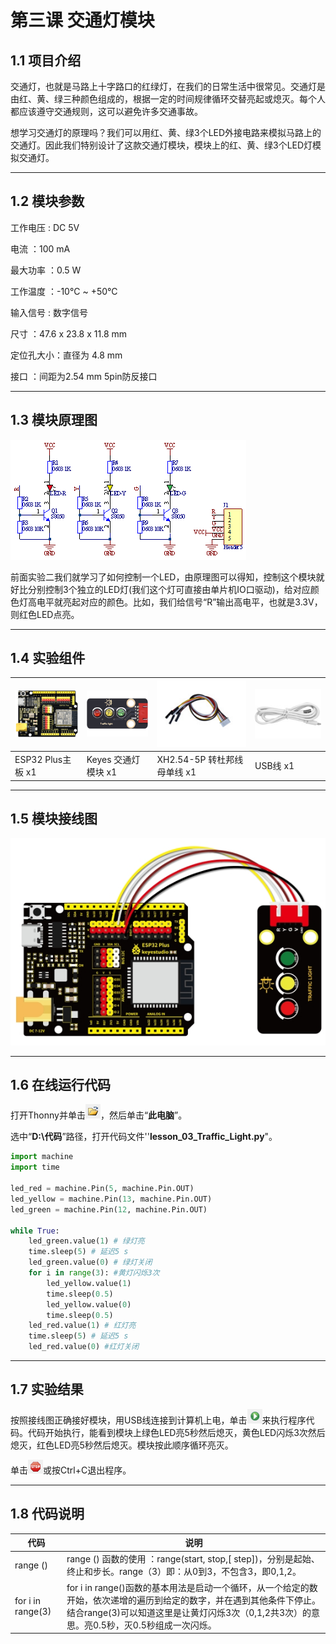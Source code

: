 # 第三课 交通灯模块

## 1.1 项目介绍

交通灯，也就是马路上十字路口的红绿灯，在我们的日常生活中很常见。交通灯是由红、黄、绿三种颜色组成的，根据一定的时间规律循环交替亮起或熄灭。每个人都应该遵守交通规则，这可以避免许多交通事故。

想学习交通灯的原理吗？我们可以用红、黄、绿3个LED外接电路来模拟马路上的交通灯。因此我们特别设计了这款交通灯模块，模块上的红、黄、绿3个LED灯模拟交通灯。

---

## 1.2 模块参数

工作电压 : DC 5V 

电流 ：100 mA

最大功率 ：0.5 W

工作温度 ：-10°C ~ +50°C

输入信号 : 数字信号

尺寸 ：47.6 x 23.8 x 11.8 mm

定位孔大小：直径为 4.8 mm

接口 ：间距为2.54 mm 5pin防反接口

---

## 1.3 模块原理图

![](media/031301.png)

前面实验二我们就学习了如何控制一个LED，由原理图可以得知，控制这个模块就好比分别控制3个独立的LED灯(我们这个灯可直接由单片机IO口驱动)，给对应颜色灯高电平就亮起对应的颜色。比如，我们给信号“R”输出高电平，也就是3.3V，则红色LED点亮。

---

## 1.4 实验组件

| ![img](media/KS5016.png) | ![img](media/KE4008.png) | ![img](media/5pin.jpg)       | ![img](media/USB.jpg) |
| ------------------------ | ------------------------ | ---------------------------- | --------------------- |
| ESP32 Plus主板 x1        | Keyes 交通灯模块 x1      | XH2.54-5P 转杜邦线母单线  x1 | USB线  x1             |

---

## 1.5 模块接线图

![](media/031501.jpg)

---

## 1.6 在线运行代码

打开Thonny并单击![1303](media/1303.png)，然后单击“**此电脑**”。

选中“**D:\代码**”路径，打开代码文件''**lesson_03_Traffic_Light.py**"。

```python
import machine
import time 

led_red = machine.Pin(5, machine.Pin.OUT)
led_yellow = machine.Pin(13, machine.Pin.OUT)
led_green = machine.Pin(12, machine.Pin.OUT)

while True:
    led_green.value(1) # 绿灯亮
    time.sleep(5) # 延迟5 s
    led_green.value(0) # 绿灯关闭
    for i in range(3): #黄灯闪烁3次
        led_yellow.value(1)
        time.sleep(0.5)
        led_yellow.value(0)
        time.sleep(0.5)
    led_red.value(1) # 红灯亮
    time.sleep(5) # 延迟5 s
    led_red.value(0) #红灯关闭
```

---

## 1.7 实验结果

按照接线图正确接好模块，用USB线连接到计算机上电，单击![1305](media/1305.png)来执行程序代码。代码开始执行，能看到模块上绿色LED亮5秒然后熄灭，黄色LED闪烁3次然后熄灭，红色LED亮5秒然后熄灭。模块按此顺序循环亮灭。

单击![1311](media/1311.png)或按Ctrl+C退出程序。

---

## 1.8 代码说明

| 代码              | 说明                                                         |
| ----------------- | ------------------------------------------------------------ |
| range ()          | range () 函数的使用 ：range(start, stop,[ step])，分别是起始、终止和步长。range（3）即：从0到3，不包含3，即0,1,2。 |
| for i in range(3) | for i in range()函数的基本用法是启动一个循环，从一个给定的数开始，依次递增的遍历到给定的数字，并在遇到其他条件下停止。结合range(3)可以知道这里是让黄灯闪烁3次（0,1,2共3次）的意思。亮0.5秒，灭0.5秒组成一次闪烁。 |

 

